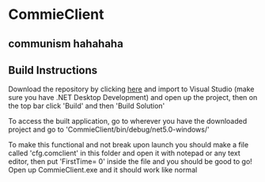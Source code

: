 # CommieClient
## communism hahahaha

## Build Instructions

Download the repository by clicking [here](https://github.com/juaneth/CommieClient/archive/refs/heads/master.zip) and import to Visual Studio (make sure you have .NET Desktop Development) and open up the project, then on the top bar click 'Build'  and then 'Build Solution'

To access the built application, go to wherever you have the downloaded project and go to 'CommieClient/bin/debug/net5.0-windows/'

To make this functional and not break upon launch you should make a file called 'cfg.comclient' in this folder and open it with notepad or any text editor, then put 'FirstTime= 0' inside the file and you should be good to go! Open up CommieClient.exe and it should work like normal
